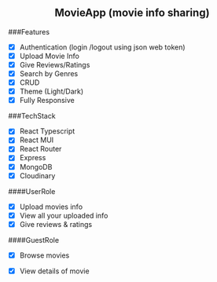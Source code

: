 <h2 align='center'>MovieApp (movie info sharing)</h2>


###Features
- [x] Authentication (login /logout using json web token)
- [x] Upload Movie Info 
- [x] Give Reviews/Ratings 
- [x] Search by Genres
- [x] CRUD
- [x] Theme (Light/Dark)
- [x] Fully Responsive

###TechStack
- [x] React Typescript
- [x] React MUI
- [x] React Router
- [x] Express
- [x] MongoDB
- [x] Cloudinary

####UserRole
- [x] Upload movies info
- [x] View all your uploaded info
- [x] Give reviews & ratings 

####GuestRole
- [x] Browse movies
- [x] View details of movie

